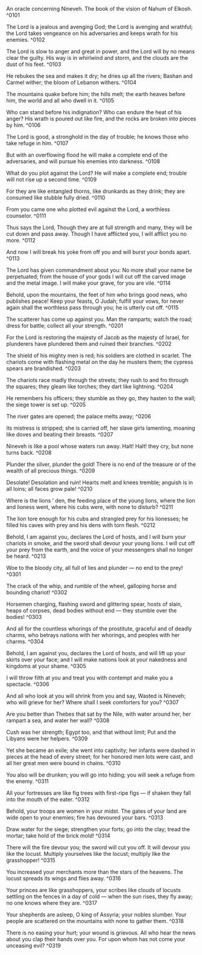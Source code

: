 

An oracle concerning Nineveh. The book of the vision of Nahum of Elkosh. ^0101

The Lord is a jealous and avenging God; the Lord is avenging and wrathful; the Lord takes vengeance on his adversaries and keeps wrath for his enemies. ^0102

The Lord is slow to anger and great in power, and the Lord will by no means clear the guilty. His way is in whirlwind and storm, and the clouds are the dust of his feet. ^0103

He rebukes the sea and makes it dry; he dries up all the rivers; Bashan and Carmel wither; the bloom of Lebanon withers. ^0104

The mountains quake before him; the hills melt; the earth heaves before him, the world and all who dwell in it. ^0105

Who can stand before his indignation? Who can endure the heat of his anger? His wrath is poured out like fire, and the rocks are broken into pieces by him. ^0106

The Lord is good, a stronghold in the day of trouble; he knows those who take refuge in him. ^0107

But with an overflowing flood he will make a complete end of the adversaries, and will pursue his enemies into darkness. ^0108

What do you plot against the Lord? He will make a complete end; trouble will not rise up a second time. ^0109

For they are like entangled thorns, like drunkards as they drink; they are consumed like stubble fully dried. ^0110

From you came one who plotted evil against the Lord, a worthless counselor. ^0111

Thus says the Lord, Though they are at full strength and many, they will be cut down and pass away. Though I have afflicted you, I will afflict you no more. ^0112

And now I will break his yoke from off you and will burst your bonds apart. ^0113

The Lord has given commandment about you: No more shall your name be perpetuated; from the house of your gods I will cut off the carved image and the metal image. I will make your grave, for you are vile. ^0114

Behold, upon the mountains, the feet of him who brings good news, who publishes peace! Keep your feasts, O Judah; fulfill your vows, for never again shall the worthless pass through you; he is utterly cut off. ^0115



The scatterer has come up against you. Man the ramparts; watch the road; dress for battle; collect all your strength. ^0201

For the Lord is restoring the majesty of Jacob as the majesty of Israel, for plunderers have plundered them and ruined their branches. ^0202

The shield of his mighty men is red; his soldiers are clothed in scarlet. The chariots come with flashing metal on the day he musters them; the cypress spears are brandished. ^0203

The chariots race madly through the streets; they rush to and fro through the squares; they gleam like torches; they dart like lightning. ^0204

He remembers his officers; they stumble as they go, they hasten to the wall; the siege tower is set up. ^0205

The river gates are opened; the palace melts away; ^0206

its mistress is stripped; she is carried off, her slave girls lamenting, moaning like doves and beating their breasts. ^0207

Nineveh is like a pool whose waters run away. Halt! Halt! they cry, but none turns back. ^0208

Plunder the silver, plunder the gold! There is no end of the treasure or of the wealth of all precious things. ^0209

Desolate! Desolation and ruin! Hearts melt and knees tremble; anguish is in all loins; all faces grow pale! ^0210

Where is the lions ’ den, the feeding place of the young lions, where the lion and lioness went, where his cubs were, with none to disturb? ^0211

The lion tore enough for his cubs and strangled prey for his lionesses; he filled his caves with prey and his dens with torn flesh. ^0212

Behold, I am against you, declares the Lord of hosts, and I will burn your chariots in smoke, and the sword shall devour your young lions. I will cut off your prey from the earth, and the voice of your messengers shall no longer be heard. ^0213



Woe to the bloody city, all full of lies and plunder — no end to the prey! ^0301

The crack of the whip, and rumble of the wheel, galloping horse and bounding chariot! ^0302

Horsemen charging, flashing sword and glittering spear, hosts of slain, heaps of corpses, dead bodies without end — they stumble over the bodies! ^0303

And all for the countless whorings of the prostitute, graceful and of deadly charms, who betrays nations with her whorings, and peoples with her charms. ^0304

Behold, I am against you, declares the Lord of hosts, and will lift up your skirts over your face; and I will make nations look at your nakedness and kingdoms at your shame. ^0305

I will throw filth at you and treat you with contempt and make you a spectacle. ^0306

And all who look at you will shrink from you and say, Wasted is Nineveh; who will grieve for her? Where shall I seek comforters for you? ^0307

Are you better than Thebes that sat by the Nile, with water around her, her rampart a sea, and water her wall? ^0308

Cush was her strength; Egypt too, and that without limit; Put and the Libyans were her helpers. ^0309

Yet she became an exile; she went into captivity; her infants were dashed in pieces at the head of every street; for her honored men lots were cast, and all her great men were bound in chains. ^0310

You also will be drunken; you will go into hiding; you will seek a refuge from the enemy. ^0311

All your fortresses are like fig trees with first-ripe figs — if shaken they fall into the mouth of the eater. ^0312

Behold, your troops are women in your midst. The gates of your land are wide open to your enemies; fire has devoured your bars. ^0313

Draw water for the siege; strengthen your forts; go into the clay; tread the mortar; take hold of the brick mold! ^0314

There will the fire devour you; the sword will cut you off. It will devour you like the locust. Multiply yourselves like the locust; multiply like the grasshopper! ^0315

You increased your merchants more than the stars of the heavens. The locust spreads its wings and flies away. ^0316

Your princes are like grasshoppers, your scribes like clouds of locusts settling on the fences in a day of cold — when the sun rises, they fly away; no one knows where they are. ^0317

Your shepherds are asleep, O king of Assyria; your nobles slumber. Your people are scattered on the mountains with none to gather them. ^0318

There is no easing your hurt; your wound is grievous. All who hear the news about you clap their hands over you. For upon whom has not come your unceasing evil? ^0319


